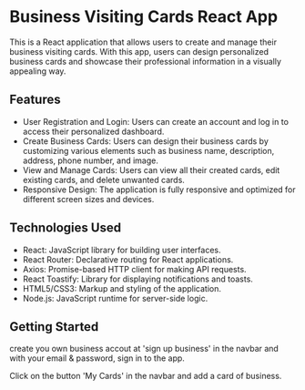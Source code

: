 # Business Visiting Cards React App

This is a React application that allows users to create and manage their business visiting cards. With this app, users can design personalized business cards and showcase their professional information in a visually appealing way.

## Features

- User Registration and Login: Users can create an account and log in to access their personalized dashboard.
- Create Business Cards: Users can design their business cards by customizing various elements such as business name, description, address, phone number, and image.
- View and Manage Cards: Users can view all their created cards, edit existing cards, and delete unwanted cards.
- Responsive Design: The application is fully responsive and optimized for different screen sizes and devices.

## Technologies Used

- React: JavaScript library for building user interfaces.
- React Router: Declarative routing for React applications.
- Axios: Promise-based HTTP client for making API requests.
- React Toastify: Library for displaying notifications and toasts.
- HTML5/CSS3: Markup and styling of the application.
- Node.js: JavaScript runtime for server-side logic.

## Getting Started

create you own business accout at 'sign up business' in the navbar and with your email & password, sign in to the app.

Click on the button 'My Cards' in the navbar and add a card of business.
